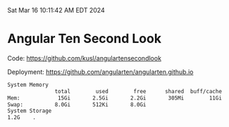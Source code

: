 Sat Mar 16 10:11:42 AM EDT 2024

# Angular Ten Second Look

Code: https://github.com/kusl/angulartensecondlook

Deployment: https://github.com/angularten/angularten.github.io

```bash
System Memory
               total        used        free      shared  buff/cache   available
Mem:            15Gi       2.5Gi       2.2Gi       305Mi        11Gi        12Gi
Swap:          8.0Gi       512Ki       8.0Gi
System Storage
1.2G	.
```
